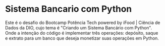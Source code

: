# Sistema Bancario com Python

Este é o desafio do Bootcamp Potência Tech powered by iFood | Ciência de Dados da DIO, cujo tema é "Criando um Sistema Bancário com Python". Onde a intenção do código é implementar três operações: depósito, saque e extrato para um banco que deseja monetizar suas operações em Python.
